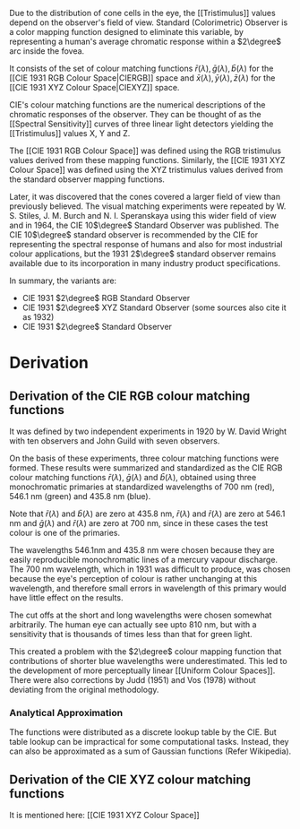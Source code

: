 Due to the distribution of cone cells in the eye, the [[Tristimulus]] values depend on the observer's field of view. Standard (Colorimetric) Observer is a color mapping function designed to eliminate this variable, by representing a human's average chromatic response within a $2\degree$ arc inside the fovea.

It consists of the set of colour matching functions $\bar{r}(\lambda),\bar{g}(\lambda),\bar{b}(\lambda)$ for the [[CIE 1931 RGB Colour Space|CIERGB]] space and $\bar{x}(\lambda),\bar{y}(\lambda),\bar{z}(\lambda)$ for the [[CIE 1931 XYZ Colour Space|CIEXYZ]] space.

CIE's colour matching functions are the numerical descriptions of the chromatic responses of the observer. They can be thought of as the [[Spectral Sensitivity]] curves of three linear light detectors yielding the [[Tristimulus]] values X, Y and Z. 

The [[CIE 1931 RGB Colour Space]] was defined using the RGB tristimulus values derived from these mapping functions. Similarly, the [[CIE 1931 XYZ Colour Space]] was defined using the XYZ tristimulus values derived from the standard observer mapping functions.

Later, it was discovered that the cones covered a larger field of view than previously believed. The visual matching experiments were repeated by W. S. Stiles, J. M. Burch and N. I. Speranskaya using this wider field of view and in 1964, the CIE 10$\degree$ Standard Observer was published. The CIE 10$\degree$ standard observer is recommended by the CIE for representing the spectral response of humans and also for most industrial colour applications, but the 1931 2$\degree$ standard observer remains available due to its incorporation in many industry product specifications.

In summary, the variants are:
- CIE 1931 $2\degree$ RGB Standard Observer
- CIE 1931 $2\degree$ XYZ Standard Observer (some sources also cite it as 1932)
- CIE 1931 $2\degree$ Standard Observer

# Derivation
## Derivation of the CIE RGB colour matching functions
It was defined by two independent experiments in 1920 by W. David Wright with ten observers and John Guild with seven observers.

On the basis of these experiments, three colour matching functions were formed. These results were summarized and standardized as the CIE RGB colour matching functions $\bar{r}(\lambda)$, $\bar{g}(\lambda)$ and $\bar{b}(\lambda)$, obtained using three monochromatic primaries at standardized wavelengths of 700 nm (red), 546.1 nm (green) and 435.8 nm (blue).

Note that $\bar{r}(\lambda)$ and $\bar{b}(\lambda)$ are zero at 435.8 nm, $\bar{r}(\lambda)$ and $\bar{r}(\lambda)$ are zero at 546.1 nm and $\bar{g}(\lambda)$ and $\bar{r}(\lambda)$ are zero at 700 nm, since in these cases the test colour is one of the primaries.

The wavelengths 546.1nm and 435.8 nm were chosen because they are easily reproducible monochromatic lines of a mercury vapour discharge. The 700 nm wavelength, which in 1931 was difficult to produce, was chosen because the eye's perception of colour is rather unchanging at this wavelength, and therefore small errors in wavelength of this primary would have little effect on the results.

The cut offs at the short and long wavelengths were chosen somewhat arbitrarily. The human eye can actually see upto 810 nm, but with a sensitivity that is thousands of times less than that for green light.

This created a problem with the $2\degree$ colour mapping function that contributions of shorter blue wavelengths were underestimated. This led to the development of more perceptually linear [[Uniform Colour Spaces]]. There were also corrections by Judd (1951) and Vos (1978) without deviating from the original methodology.

### Analytical Approximation
The functions were distributed as a discrete lookup table by the CIE. But table lookup can be impractical for some computational tasks. Instead, they can also be approximated as a sum of Gaussian functions (Refer Wikipedia).

## Derivation of the CIE XYZ colour matching functions
It is mentioned here: [[CIE 1931 XYZ Colour Space]]